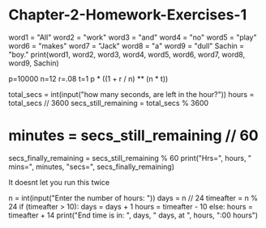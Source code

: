 # Chapter-2-Homework-Exercises-1
word1 = "All"
word2 = "work"
word3 = "and"
word4 = "no"
word5 = "play"
word6 = "makes"
word7 = "Jack"
word8 = "a"
word9 = "dull"
Sachin = "boy."
print(word1, word2, word3, word4, word5,
word6, word7, word8, word9, Sachin)




p=10000
n=12
r=.08
t=1
p * ((1 + r / n) ** (n * t))


total_secs = int(input("how many seconds, are left in the hour?"))
hours = total_secs // 3600
secs_still_remaining = total_secs % 3600
# minutes = secs_still_remaining // 60
secs_finally_remaining = secs_still_remaining % 60
print("Hrs=", hours, " mins=", minutes,
"secs=", secs_finally_remaining)

It doesnt let you run this twice




n = int(input("Enter the number of hours: "))
days = n // 24
timeafter = n % 24
if (timeafter > 10):
days = days + 1
hours = timeafter - 10
else:
hours = timeafter + 14
print("End time is in: ", days, " days, at ", hours, ":00 hours")
